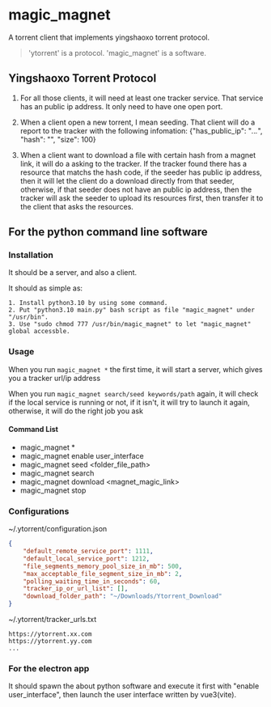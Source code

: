 # magic_magnet
A torrent client that implements yingshaoxo torrent protocol.

> 'ytorrent' is a protocol. 'magic_magnet' is a software.


## Yingshaoxo Torrent Protocol

1. For all those clients, it will need at least one tracker service. That service has an public ip address. It only need to have one open port.

2. When a client open a new torrent, I mean seeding. That client will do a report to the tracker with the following infomation: {"has_public_ip": "*.*.*.*", "hash": "", "size": 100}

3. When a client want to download a file with certain hash from a magnet link, it will do a asking to the tracker. If the tracker found there has a resource that matchs the hash code, if the seeder has public ip address, then it will let the client do a download directly from that seeder, otherwise, if that seeder does not have an public ip address, then the tracker will ask the seeder to upload its resources first, then transfer it to the client that asks the resources.

## For the python command line software
### Installation
It should be a server, and also a client.

It should as simple as:
```
1. Install python3.10 by using some command.
2. Put "python3.10 main.py" bash script as file "magic_magnet" under "/usr/bin".
3. Use "sudo chmod 777 /usr/bin/magic_magnet" to let "magic_magnet" global accessble.
```

### Usage
When you run `magic_magnet *` the first time, it will start a server, which gives you a tracker url/ip address

When you run `magic_magnet search/seed keywords/path` again, it will check if the local service is running or not, if it isn't, it will try to launch it again, otherwise, it will do the right job you ask

#### Command List
* magic_magnet * 
* magic_magnet enable user_interface
* magic_magnet seed <folder_file_path>
* magic_magnet search <keywords>
* magic_magnet download <magnet_magic_link>
* magic_magnet stop

### Configurations
~/.ytorrent/configuration.json
```json
{
    "default_remote_service_port": 1111,
    "default_local_service_port": 1212,
    "file_segments_memory_pool_size_in_mb": 500,
    "max_acceptable_file_segment_size_in_mb": 2,
    "polling_waiting_time_in_seconds": 60,
    "tracker_ip_or_url_list": [],
    "download_folder_path": "~/Downloads/Ytorrent_Download"
}
```

~/.ytorrent/tracker_urls.txt
```
https://ytorrent.xx.com
https://ytorrent.yy.com
...
```

### For the electron app
It should spawn the about python software and execute it first with "enable user_interface", then launch the user interface written by vue3(vite).

<!-- ## How to compile it?

```
sudo docker-compose -f docker-compose.magic_magnet.yaml up --build
```

If anything goes wrong, you may want to get into the docker container to fix it:
```
sudo docker exec -it --user=root 3d86fb657430 /bin/sh
``` -->
